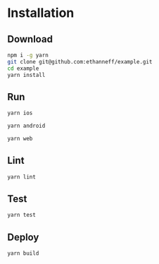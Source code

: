 # Installation

## Download

```sh
npm i -g yarn
git clone git@github.com:ethanneff/example.git
cd example
yarn install
```

## Run

```sh
yarn ios
```

```sh
yarn android
```

```sh
yarn web
```

## Lint

```sh
yarn lint
```

## Test

```sh
yarn test
```

## Deploy

```sh
yarn build
```
